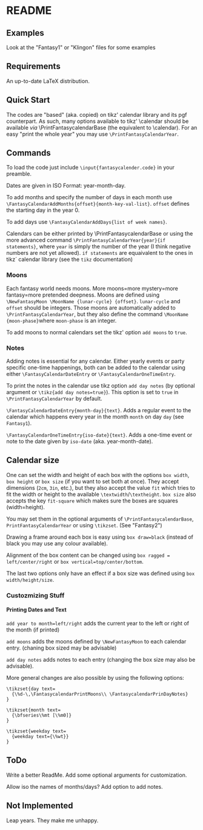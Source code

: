 # README

## Examples
Look at the "Fantasy1" or "Klingon" files for some examples

## Requirements
An up-to-date LaTeX distribution.

## Quick Start
The codes are "based" (aka. copied) on tikz' calendar library and
its pgf counterpart. As such, many options available to tikz' \calendar should
be available *via* \PrintFantasycalendarBase (the equivalent to \calendar). 
For an easy "print the whole year" you may use `\PrintFantasyCalendarYear`.

## Commands
To load the code just include `\input{fantasycalender.code}` in your preamble.

Dates are given in ISO Format: year-month-day.

To add months and specify the number of days in each month
use `\FantasyCalendarAddMonths{offset}{month-key-val-list}`.
`offset` defines the starting day in the year 0.

To add days use `\FantasyCalendarAddDays{list of week names}`.  

Calendars can be either printed by \PrintFantasycalendarBase or
using the more advanced command `\PrintFantasyCalendarYear{year}{if
statements}`, where
`year` is simply the number of the year (I think negative numbers are 
not yet allowed). `if statements` are equaivalent to the ones in tikz´ 
calendar library (see the `tikz` documentation)


### Moons
Each fantasy world needs moons. More moons=more mystery=more fantasy=more
pretended deepness. Moons are defined using `\NewFantasyMoon \MoonName
{lunar-cycle} {offset}`. `lunar-cycle` and `offset` should be integers. Those
moons
are automatically added to `\PrintFantasyCalendarYear`, but they also define
the command `\MoonName {moon-phase}`where `moon-phase` is an integer. 

To add moons to normal calendars set the tikz' option `add moons` to `true`.

### Notes
Adding notes is essential for any calendar. Either yearly events or party
specific one-time happenings, both can be added to the calendar using either
`\FantasyCalendarDateEntry` or `\FantasyCalendarOneTimeEntry`. 

To print the notes in the calendar use tikz option `add day notes` 
(by optional argument or `\tikz{add day notes=true}`). 
This option is set to `true` in `\PrintFantasyCalendarYear` by default. 

`\FantasyCalendarDateEntry{month-day}{text}`. Adds a regular event to the
calendar which happens every year in the month `month` on day `day` (see
`Fantasy1`).

`\FantasyCalendarOneTimeEntry{iso-date}{text}`. Adds a one-time event or note
to the date given by `iso-date` (aka. year-month-date). 


## Calendar size
One can set the width and height of each box with the options `box width`, `box
height` or `box size` (if you want to set both at once). They accept dimensions
(`2cm`, `3in`, etc.), but they  also accept the value `fit` which tries to fit
the width or height to the available `\textwidth`/`\textheight`. `box size`
also  accepts the key `fit-square` which makes sure the boxes are squares
(width=height).

You may set them in the optional arguments of `\PrintFantasycalendarBase`,
`PrintFantasyCalendarYear` or using `\tikzset`. (See "Fantasy2")

Drawing a frame around each box is easy using `box draw=black` (instead
of black you may use any colour available).

Alignment of the box content can be changed using `box ragged =
left/center/right` or `box vertical=top/center/bottom`. 

The last two options only have an effect if a box size was defined using `box
width/height/size`.


### Custozmizing Stuff

#### Printing Dates and Text


`add year to month=left/right` adds the current year to the left or right of 
the month (if printed)

`add moons` adds the moons defined by `\NewFantasyMoon` to each calendar entry.
(chaning box sized may be advisable)

`add day notes` adds notes to each entry (changing the box size may also be advisable).
 

More general changes are also possible by using the following options:

```
\tikzset{day text=
  {\%d-\,\FantasycalendarPrintMoons\\ \FantasycalendarPrinDayNotes}
}
```

```
\tikzset{month text=
  {\bfseries\%mt [\%m0]}
}
```

```
\tikzset{weekday text=
  {weekday text={\%wt}}
}
```


## ToDo
Write a better ReadMe. Add some optional arguments for customization.

Allow iso the names of months/days?
Add option to add notes.


## Not Implemented
Leap years. They make me unhappy.
